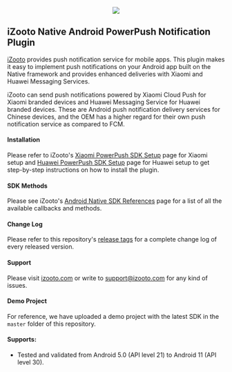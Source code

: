 <p align = "center">
	<img src="https://user-images.githubusercontent.com/60651012/129727793-bc8b8f01-b317-4f1c-bace-c6882b86bff7.png">
</p>

## iZooto Native Android PowerPush Notification Plugin

[iZooto](https://www.izooto.com) provides push notification service for mobile apps. This plugin makes it easy to implement push notifications on your Android app built on the Native framework and provides enhanced deliveries with Xiaomi and Huawei Messaging Services.

iZooto can send push notifications powered by Xiaomi Cloud Push for Xiaomi branded devices and Huawei Messaging Service for Huawei branded devices. These are Android push notification delivery services for Chinese devices, and the OEM has a higher regard for their own push notification service as compared to FCM.

#### Installation

Please refer to iZooto's [Xiaomi PowerPush SDK Setup](https://help.izooto.com/docs/power-push-setting-up-xiaomi-cloud-push) page for Xiaomi setup and [Huawei PowerPush SDK Setup](https://help.izooto.com/docs/power-push-setting-up-huawei-messenger-service) page for Huawei setup to get step-by-step instructions on how to install the plugin.

#### SDK Methods

Please see iZooto's [Android Native SDK References](https://help.izooto.com/docs/sdk-reference) page for a list of all the available callbacks and methods.

#### Change Log

Please refer to this repository's [release tags](https://github.com/izooto-mobile-sdk/xiaomi-sdk/releases) for a complete change log of every released version.

#### Support

Please visit [izooto.com](https://www.izooto.com) or write to [support@izooto.com](mailto:support@izooto.com) for any kind of issues.

#### Demo Project

For reference, we have uploaded a demo project with the latest SDK in the <code>master</code> folder of this repository.

#### Supports:

* Tested and validated from Android 5.0 (API level 21) to Android 11 (API level 30).
